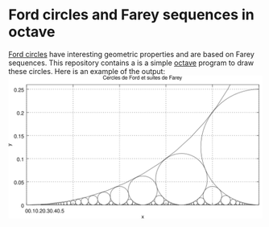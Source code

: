 # Ford circles and Farey sequences in octave

[Ford circles](https://en.wikipedia.org/wiki/Ford_circle "wikipedia link") have interesting geometric properties and are based on Farey sequences.
This repository contains a is a simple [octave](http://www.gnu.org/software/octave/ "octave home page") program to draw these circles.
Here is an example of the output:
![Ford circles](/cford.svg)
